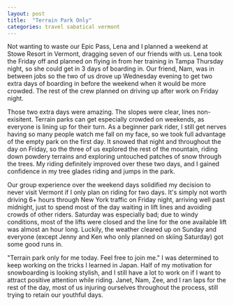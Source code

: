 ```yaml
---
layout: post
title:  "Terrain Park Only"
categories: travel sabatical vermont
---
```


Not wanting to waste our Epic Pass, Lena and I planned a weekend at Stowe Resort in Vermont, dragging seven of our friends with us. Lena took the Friday off and planned on flying in from her training in Tampa Thursday night, so she could get in 3 days of boarding in. Our friend, Nam, was in between jobs so the two of us drove up Wednesday evening to get two extra days of boarding in before the weekend when it would be more crowded. The rest of the crew planned on driving up after work on Friday night.

Those two extra days were amazing. The slopes were clear, lines non-exisitent. Terrain parks can get especially crowded on weekends, as everyone is lining up for their turn. As a beginner park rider, I still get nerves having so many people watch me fall on my face, so we took full advantage of the empty park on the first day. It snowed that night and throughout the day on Friday, so the three of us explored the rest of the mountain, riding down powdery terrains and exploring untouched patches of snow through the trees. My riding definitely improved over these two days, and I gained confidence in my tree glades riding and jumps in the park.

Our group experience over the weekend days solidified my decision to never visit Vermont if I only plan on riding for two days. It's simply not worth driving 6+ hours through New York traffic on Friday night, arriving well past midnight, just to spend most of the day waiting in lift lines and avoiding crowds of other riders. Saturday was especially bad; due to windy conditions, most of the lifts were closed and the line for the one available lift was almost an hour long. Luckily, the weather cleared up on Sunday and everyone (except Jenny and Ken who only planned on skiing Saturday) got some good runs in.

"Terrain park only for me today. Feel free to join me." I was determined to keep working on the tricks I learned in Japan. Half of my motivation for snowboarding is looking stylish, and I still have a lot to work on if I want to attract positive attention while riding. Janet, Nam, Zee, and I ran laps for the rest of the day, most of us injuring ourselves throughout the process, still trying to retain our youthful days.